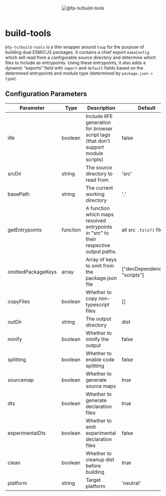 <br>
<div align="center">
  <picture>
    <source media="(prefers-color-scheme: light)" srcset="https://raw.githubusercontent.com/fp-tx/build-tools/assets/build-tools-logo-dark.png">
    <source media="(prefers-color-scheme: dark)" srcset="https://raw.githubusercontent.com/fp-tx/build-tools/assets/build-tools-logo-light.png">
    <img alt="@fp-tx/build-tools" src="https://raw.githubusercontent.com/fp-tx/build-tools/assets/build-tools-logo-purple.png">
  </picture>
</div>
<br>

# build-tools

`@fp-tx/build-tools` is a thin wrapper around `tsup` for the purpose of building dual ESM/CJS packages. It contains a chief export `makeConfig` which will read from a configurable source directory and determine which files to include as entrypoints. Using these entrypoints, it also adds a dynamic "exports" field with `import` and `default` fields based on the determined entrypoints and module type (determined by `package.json > type`).

## Configuration Parameters

| Parameter          | Type     | Description                                                                           | Default                        |
| ------------------ | -------- | ------------------------------------------------------------------------------------- | ------------------------------ |
| iife               | boolean  | Include IIFE generation for browser script tags (that don't support module scripts)   | false                          |
| srcDir             | string   | The source directory to read from                                                     | 'src'                          |
| basePath           | string   | The current working directory                                                         | '.'                            |
| getEntrypoints     | function | A function which maps resolved entrypoints in "src" to their respective output paths. | all src `.ts(x?)` files        |
| omittedPackageKeys | array    | Array of keys to omit from the package.json file                                      | ["devDependencies", "scripts"] |
| copyFiles          | boolean  | Whether to copy non-typescript files                                                  | []                             |
| outDir             | string   | The output directory                                                                  | dist                           |
| minify             | boolean  | Whether to minify the output                                                          | false                          |
| splitting          | boolean  | Whether to enable code splitting                                                      | false                          |
| sourcemap          | boolean  | Whether to generate source maps                                                       | true                           |
| dts                | boolean  | Whether to generate declaration files                                                 | true                           |
| experimentalDts    | boolean  | Whether to emit experimental declaration files                                        | false                          |
| clean              | boolean  | Whether to cleanup dist before building                                               | true                           |
| platform           | string   | Target platform                                                                       | 'neutral'                      |
